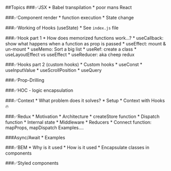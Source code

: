 ##Topics
###✅JSX
    * Babel transpilation
    * poor mans React

###✅Component render
    * function execution
    * State change

###✅Working of Hooks (useState)
    * See `index.js` file

###✅Hook part 1
    * How does memorized functions work…?
    * useCallback: show what happens when a function as prop is passed
    * useEffect: mount & un-mount
    * useMemo: Sort a big list
    * useRef: create a class
    * useLayoutEffect vs useEffect
    * useReducer: aka cheep redux

###✅Hooks part 2 (custom hooks)
    * Custom hooks
    * useConst
    * useInputValue
    * useScrollPosition
    * useQuery

###✅Prop-Drilling

###✅HOC - logic encapsulation

###✅Context
    * What problem does it solves?
    * Setup
    * Context with Hooks 🔥

###✅Redux
    * Motivation
    * Architecture
    * createStore function 
    * Dispatch function
    * Internal state
    * Middleware
    * Reducers
    * Connect function: mapProps, mapDispatch
    Examples….

###Async/Await
    * Examples

###✅BEM
    * Why is it used
    * How is it used
    * Encapsulate classes in components

###✅Styled components
